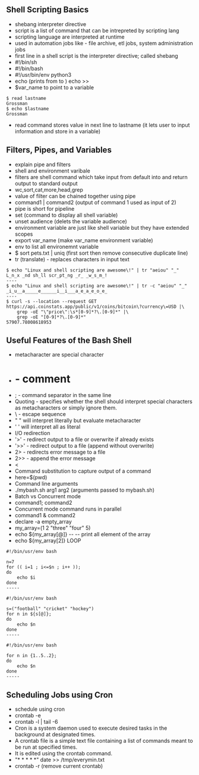 ## Shell Scripting Basics
- shebang interpreter directive
- script is a list of command that can be intrepreted by scripting lang
- scripting language are interpreted at runtime
- used in automation jobs like - file archive, etl jobs, system administration jobs
- first line in a shell script is the interpreter directive; called shebang
- #!/bin/sh
- #!/bin/bash
- #!/usr/bin/env python3
- echo (prints from to ) echo >>
- $var_name to point to a variable
```
$ read lastname  
Grossman  
$ echo $lastname  
Grossman  
```
- read command stores value in next line to lastname (it lets user to input information and store in a variable)

## Filters, Pipes, and Variables
- explain pipe and filters
- shell and environment varibale
- filters are shell command which take input from default into and return output to standard output
- wc,sort,cat,more,head,grep
- value of filter can be chained together using pipe
- command1 | command2 (output of command 1 used as input of 2)
- pipe is short for pipeline
- set (command to display all shell variable)
- unset audience (delets the variable audience)
- environment variable are just like shell variable but they have extended scopes
- export var_name (make var_name environment variable)
- env to list all environemnt variable
- $ sort pets.txt | uniq (first sort then remove consecutive duplicate line)
- tr (translate) - replaces characters in input text
```
$ echo "Linux and shell scripting are awesome\!" | tr "aeiou" "_"
L_n_x _nd sh_ll scr_pt_ng _r_ _w_s_m_!
----
$ echo "Linux and shell scripting are awesome\!" | tr -c "aeiou" "_"
_i_u__a_____e______i__i___a_e_a_e_o_e_
----
$ curl -s --location --request GET https://api.coinstats.app/public/v1/coins/bitcoin\?currency\=USD |\
    grep -oE "\"price\":\s*[0-9]*?\.[0-9]*" |\
    grep -oE "[0-9]*?\.[0-9]*"
57907.78008618953
```
## Useful Features of the Bash Shell
- metacharacter are special character
- # - comment
- ; - command separator in the same line
- Quoting - specifies whether the shell should interpret special characters as metacharacters or simply ignore them.
- \ - escape sequence
- " " will interpret literally but evaluate metacharacter
- ' ' will interpret all as literal 
- I/O redirection
- '>' - redirect output to a file or overwrite if already exists
- '>>' - redirect output to a file (append without overwrite)
- 2> - redirects error message to a file
- 2>> - append the error message
- <
- Command substitution to capture output of a command
- here=$(pwd)
- Command line arguments
- ./mybash.sh arg1 arg2 (arguments passed to mybash.sh)
- Batch vs Concurrent mode
- command1; command2
- Concurrent mode command runs in parallel
- command1 & command2
- declare -a empty_array
- my_array=(1 2 "three" "four" 5)
- echo ${my_array[@]}  -- -- print all element of the array
- echo ${my_array[2]}
LOOP
```
#!/bin/usr/env bash

n=7
for (( i=1 ; i<=$n ; i++ )); 
do
    echo $i
done
-----

#!/bin/usr/env bash

s=("football" "cricket" "hockey") 
for n in ${s[@]}; 
do
    echo $n
done
-----

#!/bin/usr/env bash

for n in {1..5..2}; 
do
    echo $n
done
-----

```
## Scheduling Jobs using Cron
- schedule using cron
- crontab -e
- crontab -l | tail -6
- Cron is a system daemon used to execute desired tasks in the background at designated times.
- A crontab file is a simple text file containing a list of commands meant to be run at specified times.
- It is edited using the crontab command.
- "* * * * *" date >> /tmp/everymin.txt
- crontab -r (remove current crontab)










